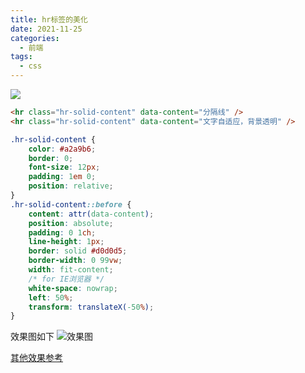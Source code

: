 ```yaml
---
title: hr标签的美化
date: 2021-11-25
categories:
  - 前端
tags:
  - css
---
```


![](https://cdn.jsdelivr.net/gh/levidc/blogImg/img/35.jpg)

<!-- more -->

```html
<hr class="hr-solid-content" data-content="分隔线" />
<hr class="hr-solid-content" data-content="文字自适应，背景透明" />
```

```css
.hr-solid-content {
	color: #a2a9b6;
	border: 0;
	font-size: 12px;
	padding: 1em 0;
	position: relative;
}
.hr-solid-content::before {
	content: attr(data-content);
	position: absolute;
	padding: 0 1ch;
	line-height: 1px;
	border: solid #d0d0d5;
	border-width: 0 99vw;
	width: fit-content;
	/* for IE浏览器 */
	white-space: nowrap;
	left: 50%;
	transform: translateX(-50%);
}
```

效果图如下
![效果图](/blog/assets/studyImg/hr.jpg)

[其他效果参考](https://www.haorooms.com/post/css_hr_line)
